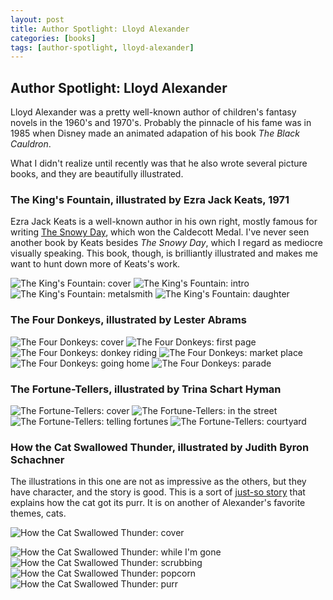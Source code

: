 ```yaml
---
layout: post
title: Author Spotlight: Lloyd Alexander
categories: [books]
tags: [author-spotlight, lloyd-alexander]
---
```


## Author Spotlight: Lloyd Alexander

Lloyd Alexander was a pretty well-known author of children's fantasy novels in the 1960's and 1970's.
Probably the pinnacle of his fame was in 1985 when Disney
made an animated adapation of his book *The Black Cauldron*.

What I didn't realize until recently was that he also wrote several picture books, and they are beautifully illustrated.

### The King's Fountain, illustrated by Ezra Jack Keats, 1971

Ezra Jack Keats is a well-known author in his own right, mostly famous for writing
[The Snowy Day](https://en.wikipedia.org/wiki/The_Snowy_Day), which won the Caldecott Medal.
I've never seen another book by Keats besides *The Snowy Day*, which I regard as mediocre visually speaking.
This book, though, is brilliantly illustrated and makes me want to hunt down more of Keats's work.

![The King's Fountain: cover](/assets/img/IMG_20220512_162016554.450w.jpg)
![The King's Fountain: intro](/assets/img/IMG_20220512_162036285.450w.jpg)
![The King's Fountain: metalsmith](/assets/img/IMG_20220512_162053583.450w.jpg)
![The King's Fountain: daughter](/assets/img/IMG_20220512_162102502.450w.jpg)

### The Four Donkeys, illustrated by Lester Abrams

![The Four Donkeys: cover](/assets/img/IMG_20220512_161056676.450w.jpg)
![The Four Donkeys: first page](/assets/img/IMG_20220512_161113218.450w.jpg)
![The Four Donkeys: donkey riding](/assets/img/IMG_20220512_161134129.450w.jpg)
![The Four Donkeys: market place](/assets/img/IMG_20220512_161147270.450w.jpg)
![The Four Donkeys: going home](/assets/img/IMG_20220512_161159965.450w.jpg)
![The Four Donkeys: parade](/assets/img/IMG_20220512_161220161.450w.jpg)

### The Fortune-Tellers, illustrated by Trina Schart Hyman

![The Fortune-Tellers: cover](/assets/img/IMG_20220512_170332745.450w.jpg)
![The Fortune-Tellers: in the street](/assets/img/IMG_20220512_170344807.450w.jpg)
![The Fortune-Tellers: telling fortunes](/assets/img/IMG_20220512_170359538.450w.jpg)
![The Fortune-Tellers: courtyard](/assets/img/IMG_20220512_170411819.450w.jpg)

### How the Cat Swallowed Thunder, illustrated by Judith Byron Schachner

The illustrations in this one are not as impressive as the others, but they have character, and the story is good.
This is a sort of [just-so story](https://en.wikipedia.org/wiki/Just_So_Stories) that explains how the cat got its purr.
It is on another of Alexander's favorite themes, cats.

![How the Cat Swallowed Thunder: cover](/assets/img/IMG_20220512_170200818.450w.jpg)

![How the Cat Swallowed Thunder: while I'm gone](/assets/img/IMG_20220512_170239998.450w.jpg)
![How the Cat Swallowed Thunder: scrubbing](/assets/img/IMG_20220512_170253907.450w.jpg)
![How the Cat Swallowed Thunder: popcorn](/assets/img/IMG_20220512_170304081.450w.jpg)
![How the Cat Swallowed Thunder: purr](/assets/img/IMG_20220512_170312424.450w.jpg)
